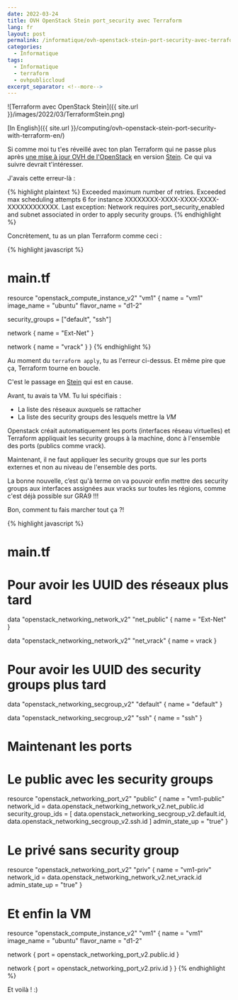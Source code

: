 ```yaml
---
date: 2022-03-24
title: OVH OpenStack Stein port_security avec Terraform
lang: fr
layout: post
permalink: /informatique/ovh-openstack-stein-port-security-avec-terraform-fr/
categories:
  - Informatique
tags:
  - Informatique
  - terraform
  - ovhpubliccloud
excerpt_separator: <!--more-->
---
```


![Terraform avec OpenStack Stein]({{ site.url }}/images/2022/03/TerraformStein.png)

[In English]({{ site.url }}/computing/ovh-openstack-stein-port-security-with-terraform-en/)

Si comme moi tu t'es réveillé avec ton plan Terraform qui ne passe plus après
[une mise à jour OVH de l'OpenStack](https://public-cloud.status-ovhcloud.com/incidents/6fh4b3x6plh2)
en version [Stein](https://www.openstack.org/software/stein/).
Ce qui va suivre devrait t'intéresser.

J'avais cette erreur-là :

{% highlight plaintext %}
Exceeded maximum number of retries. Exceeded max scheduling attempts 6 for
instance XXXXXXXX-XXXX-XXXX-XXXX-XXXXXXXXXXXX. Last exception: Network requires
port_security_enabled and subnet associated in order to apply security groups.
{% endhighlight %}

<!--more-->

Concrètement, tu as un plan Terraform comme ceci :

{% highlight javascript %}
# main.tf
resource "openstack_compute_instance_v2" "vm1" {
  name            = "vm1"
  image_name      = "ubuntu"
  flavor_name     = "d1-2"

  security_groups = ["default", "ssh"]

  network {
    name = "Ext-Net"
  }

  network {
    name = "vrack"
  }
}
{% endhighlight %}

Au moment du `terraform apply`, tu as l'erreur ci-dessus. Et même pire que ça,
Terraform tourne en boucle.

C'est le passage en [Stein](https://www.openstack.org/software/stein/) qui est en cause.

Avant, tu avais ta VM. Tu lui spécifiais :
- La liste des réseaux auxquels se rattacher
- La liste des security groups des lesquels mettre la *VM*

Openstack créait automatiquement les ports (interfaces réseau virtuelles) et
Terraform appliquait les security groups à la machine, donc à l'ensemble des
ports (publics comme vrack).


Maintenant, il ne faut appliquer les security groups que sur les ports externes
et non au niveau de l'ensemble des ports.

La bonne nouvelle, c’est qu'à terme on va pouvoir enfin mettre des security groups
aux interfaces assignées aux vracks sur toutes les régions, comme c'est déjà
possible sur GRA9 !!!

Bon, comment tu fais marcher tout ça ?!

{% highlight javascript %}
# main.tf
# Pour avoir les UUID des réseaux plus tard
data "openstack_networking_network_v2" "net_public" {
  name = "Ext-Net"
}

data "openstack_networking_network_v2" "net_vrack" {
  name = vrack
}

# Pour avoir les UUID des security groups plus tard
data "openstack_networking_secgroup_v2" "default" {
  name = "default"
}

data "openstack_networking_secgroup_v2" "ssh" {
  name = "ssh"
}

# Maintenant les ports
# Le public avec les security groups
resource "openstack_networking_port_v2" "public" {
  name       = "vm1-public"
  network_id = data.openstack_networking_network_v2.net_public.id
  security_group_ids = [
    data.openstack_networking_secgroup_v2.default.id,
    data.openstack_networking_secgroup_v2.ssh.id
  ]
  admin_state_up = "true"
}

# Le privé sans security group
resource "openstack_networking_port_v2" "priv" {
  name           = "vm1-priv"
  network_id     = data.openstack_networking_network_v2.net_vrack.id
  admin_state_up = "true"
}

# Et enfin la VM
resource "openstack_compute_instance_v2" "vm1" {
  name            = "vm1"
  image_name      = "ubuntu"
  flavor_name     = "d1-2"

  network {
    port = openstack_networking_port_v2.public.id
  }

  network {
    port = openstack_networking_port_v2.priv.id
  }
}
{% endhighlight %}

Et voilà ! :)
